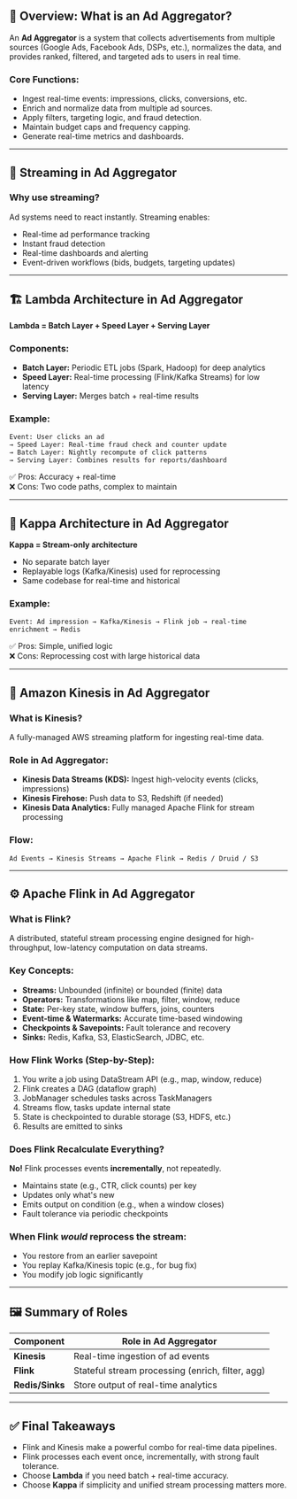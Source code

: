 
## 📌 Overview: What is an Ad Aggregator?
An **Ad Aggregator** is a system that collects advertisements from multiple sources (Google Ads, Facebook Ads, DSPs, etc.), normalizes the data, and provides ranked, filtered, and targeted ads to users in real time.

### Core Functions:
- Ingest real-time events: impressions, clicks, conversions, etc.
- Enrich and normalize data from multiple ad sources.
- Apply filters, targeting logic, and fraud detection.
- Maintain budget caps and frequency capping.
- Generate real-time metrics and dashboards.

---

## 📡 Streaming in Ad Aggregator

### Why use streaming?
Ad systems need to react instantly. Streaming enables:
- Real-time ad performance tracking
- Instant fraud detection
- Real-time dashboards and alerting
- Event-driven workflows (bids, budgets, targeting updates)

---

## 🏗️ Lambda Architecture in Ad Aggregator

**Lambda = Batch Layer + Speed Layer + Serving Layer**

### Components:
- **Batch Layer:** Periodic ETL jobs (Spark, Hadoop) for deep analytics
- **Speed Layer:** Real-time processing (Flink/Kafka Streams) for low latency
- **Serving Layer:** Merges batch + real-time results

### Example:
```text
Event: User clicks an ad
→ Speed Layer: Real-time fraud check and counter update
→ Batch Layer: Nightly recompute of click patterns
→ Serving Layer: Combines results for reports/dashboard
```

✅ Pros: Accuracy + real-time  
❌ Cons: Two code paths, complex to maintain

---

## 🧱 Kappa Architecture in Ad Aggregator

**Kappa = Stream-only architecture**

- No separate batch layer
- Replayable logs (Kafka/Kinesis) used for reprocessing
- Same codebase for real-time and historical

### Example:
```text
Event: Ad impression → Kafka/Kinesis → Flink job → real-time enrichment → Redis
```

✅ Pros: Simple, unified logic  
❌ Cons: Reprocessing cost with large historical data

---

## 🔄 Amazon Kinesis in Ad Aggregator

### What is Kinesis?
A fully-managed AWS streaming platform for ingesting real-time data.

### Role in Ad Aggregator:
- **Kinesis Data Streams (KDS):** Ingest high-velocity events (clicks, impressions)
- **Kinesis Firehose:** Push data to S3, Redshift (if needed)
- **Kinesis Data Analytics:** Fully managed Apache Flink for stream processing

### Flow:
```text
Ad Events → Kinesis Streams → Apache Flink → Redis / Druid / S3
```

---

## ⚙️ Apache Flink in Ad Aggregator

### What is Flink?
A distributed, stateful stream processing engine designed for high-throughput, low-latency computation on data streams.

### Key Concepts:
- **Streams:** Unbounded (infinite) or bounded (finite) data
- **Operators:** Transformations like map, filter, window, reduce
- **State:** Per-key state, window buffers, joins, counters
- **Event-time & Watermarks:** Accurate time-based windowing
- **Checkpoints & Savepoints:** Fault tolerance and recovery
- **Sinks:** Redis, Kafka, S3, ElasticSearch, JDBC, etc.

### How Flink Works (Step-by-Step):
1. You write a job using DataStream API (e.g., map, window, reduce)
2. Flink creates a DAG (dataflow graph)
3. JobManager schedules tasks across TaskManagers
4. Streams flow, tasks update internal state
5. State is checkpointed to durable storage (S3, HDFS, etc.)
6. Results are emitted to sinks

### Does Flink Recalculate Everything?
**No!** Flink processes events **incrementally**, not repeatedly.
- Maintains state (e.g., CTR, click counts) per key
- Updates only what's new
- Emits output on condition (e.g., when a window closes)
- Fault tolerance via periodic checkpoints

### When Flink *would* reprocess the stream:
- You restore from an earlier savepoint
- You replay Kafka/Kinesis topic (e.g., for bug fix)
- You modify job logic significantly

---

## 🖼️ Summary of Roles

| Component     | Role in Ad Aggregator                            |
|---------------|--------------------------------------------------|
| **Kinesis**   | Real-time ingestion of ad events                 |
| **Flink**     | Stateful stream processing (enrich, filter, agg) |
| **Redis/Sinks** | Store output of real-time analytics             |

---

## ✅ Final Takeaways

- Flink and Kinesis make a powerful combo for real-time data pipelines.
- Flink processes each event once, incrementally, with strong fault tolerance.
- Choose **Lambda** if you need batch + real-time accuracy.
- Choose **Kappa** if simplicity and unified stream processing matters more.

